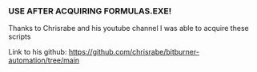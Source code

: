 ### USE AFTER ACQUIRING FORMULAS.EXE!

Thanks to Chrisrabe and his youtube channel I was able to acquire these scripts

Link to his github: https://github.com/chrisrabe/bitburner-automation/tree/main
